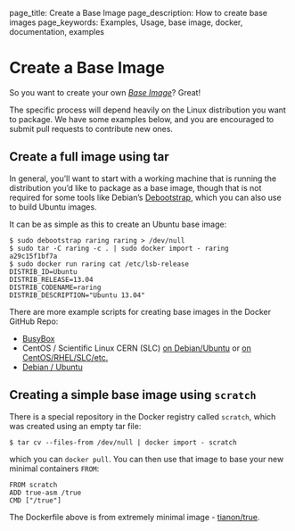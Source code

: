page_title: Create a Base Image
page_description: How to create base images
page_keywords: Examples, Usage, base image, docker, documentation, examples

Create a Base Image
=========================================================================

So you want to create your own [*Base
Image*](../../terms/image/#base-image-def)? Great!

The specific process will depend heavily on the Linux distribution you
want to package. We have some examples below, and you are encouraged to
submit pull requests to contribute new ones.

Create a full image using tar
---------------------------------------------------------------------------------------------

In general, you’ll want to start with a working machine that is running
the distribution you’d like to package as a base image, though that is
not required for some tools like Debian’s
[Debootstrap](https://wiki.debian.org/Debootstrap), which you can also
use to build Ubuntu images.

It can be as simple as this to create an Ubuntu base image:

    $ sudo debootstrap raring raring > /dev/null
    $ sudo tar -C raring -c . | sudo docker import - raring
    a29c15f1bf7a
    $ sudo docker run raring cat /etc/lsb-release
    DISTRIB_ID=Ubuntu
    DISTRIB_RELEASE=13.04
    DISTRIB_CODENAME=raring
    DISTRIB_DESCRIPTION="Ubuntu 13.04"

There are more example scripts for creating base images in the Docker
GitHub Repo:

-   [BusyBox](https://github.com/dotcloud/docker/blob/master/contrib/mkimage-busybox.sh)
-   CentOS / Scientific Linux CERN (SLC) [on
    Debian/Ubuntu](https://github.com/dotcloud/docker/blob/master/contrib/mkimage-rinse.sh)
    or [on
    CentOS/RHEL/SLC/etc.](https://github.com/dotcloud/docker/blob/master/contrib/mkimage-yum.sh)
-   [Debian /
    Ubuntu](https://github.com/dotcloud/docker/blob/master/contrib/mkimage-debootstrap.sh)

Creating a simple base image using `scratch`
---------------------------------------------------------------------------------------------------------------------------------------------

There is a special repository in the Docker registry called
`scratch`, which was created using an empty tar
file:

    $ tar cv --files-from /dev/null | docker import - scratch

which you can `docker pull`. You can then use that
image to base your new minimal containers `FROM`:

    FROM scratch
    ADD true-asm /true
    CMD ["/true"]

The Dockerfile above is from extremely minimal image -
[tianon/true](https://github.com/tianon/dockerfiles/tree/master/true).
